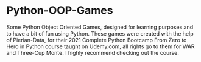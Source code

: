 # Python-OOP-Games

Some Python Object Oriented Games, designed for learning purposes and to have a bit of fun using Python. These games were created with the help of Pierian-Data,
for their 2021 Complete Python Bootcamp From Zero to Hero in Python course taught on Udemy.com, all rights go to them for WAR and Three-Cup Monte. I highly recommend checking out the course.
